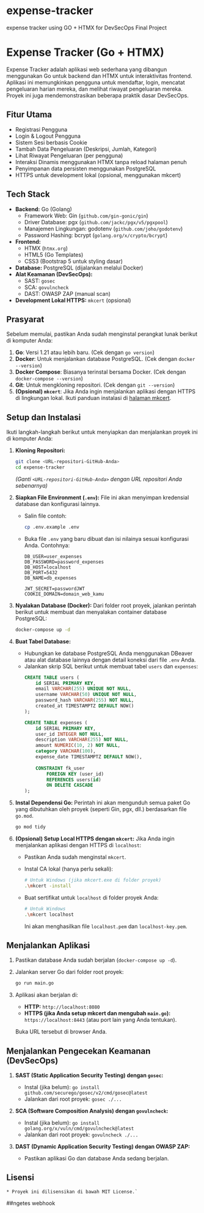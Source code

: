 # expense-tracker
expense tracker using GO + HTMX for DevSecOps Final Project

# Expense Tracker (Go + HTMX)

Expense Tracker adalah aplikasi web sederhana yang dibangun menggunakan Go untuk backend dan HTMX untuk interaktivitas frontend. Aplikasi ini memungkinkan pengguna untuk mendaftar, login, mencatat pengeluaran harian mereka, dan melihat riwayat pengeluaran mereka. Proyek ini juga mendemonstrasikan beberapa praktik dasar DevSecOps.

## Fitur Utama

* Registrasi Pengguna
* Login & Logout Pengguna
* Sistem Sesi berbasis Cookie
* Tambah Data Pengeluaran (Deskripsi, Jumlah, Kategori)
* Lihat Riwayat Pengeluaran (per pengguna)
* Interaksi Dinamis menggunakan HTMX tanpa reload halaman penuh
* Penyimpanan data persisten menggunakan PostgreSQL
* HTTPS untuk development lokal (opsional, menggunakan mkcert)

## Tech Stack

* **Backend:** Go (Golang)
    * Framework Web: Gin (`github.com/gin-gonic/gin`)
    * Driver Database: pgx (`github.com/jackc/pgx/v5/pgxpool`)
    * Manajemen Lingkungan: godotenv (`github.com/joho/godotenv`)
    * Password Hashing: bcrypt (`golang.org/x/crypto/bcrypt`)
* **Frontend:**
    * HTMX (`htmx.org`)
    * HTML5 (Go Templates)
    * CSS3 (Bootstrap 5 untuk styling dasar)
* **Database:** PostgreSQL (dijalankan melalui Docker)
* **Alat Keamanan (DevSecOps):**
    * SAST: `gosec`
    * SCA: `govulncheck`
    * DAST: OWASP ZAP (manual scan)
* **Development Lokal HTTPS:** `mkcert` (opsional)

## Prasyarat

Sebelum memulai, pastikan Anda sudah menginstal perangkat lunak berikut di komputer Anda:

1.  **Go**: Versi 1.21 atau lebih baru. (Cek dengan `go version`)
2.  **Docker**: Untuk menjalankan database PostgreSQL. (Cek dengan `docker --version`)
3.  **Docker Compose**: Biasanya terinstal bersama Docker. (Cek dengan `docker-compose --version`)
4.  **Git**: Untuk mengkloning repositori. (Cek dengan `git --version`)
5.  **(Opsional) `mkcert`**: Jika Anda ingin menjalankan aplikasi dengan HTTPS di lingkungan lokal. Ikuti panduan instalasi di [halaman mkcert](https://github.com/FiloSottile/mkcert#installation).

## Setup dan Instalasi

Ikuti langkah-langkah berikut untuk menyiapkan dan menjalankan proyek ini di komputer Anda:

1.  **Kloning Repositori:**
    ```bash
    git clone <URL-repositori-GitHub-Anda>
    cd expense-tracker 
    ```
    *(Ganti `<URL-repositori-GitHub-Anda>` dengan URL repositori Anda sebenarnya)*

2.  **Siapkan File Environment (`.env`):**
    File ini akan menyimpan kredensial database dan konfigurasi lainnya.
    * Salin file contoh:
        ```bash
        cp .env.example .env
        ```
    * Buka file `.env` yang baru dibuat dan isi nilainya sesuai konfigurasi Anda. Contohnya:
        ```env
        DB_USER=user_expenses
        DB_PASSWORD=password_expenses
        DB_HOST=localhost
        DB_PORT=5432
        DB_NAME=db_expenses

        JWT_SECRET=passwordJWT
        COOKIE_DOMAIN=domain_web_kamu
        ```

3.  **Nyalakan Database (Docker):**
    Dari folder root proyek, jalankan perintah berikut untuk membuat dan menyalakan container database PostgreSQL:
    ```bash
    docker-compose up -d
    ```


4.  **Buat Tabel Database:**
    * Hubungkan ke database PostgreSQL Anda menggunakan DBeaver atau alat database lainnya dengan detail koneksi dari file `.env` Anda.
    * Jalankan skrip SQL berikut untuk membuat tabel `users` dan `expenses`:
        ```sql
        CREATE TABLE users (
            id SERIAL PRIMARY KEY,
            email VARCHAR(255) UNIQUE NOT NULL,
            username VARCHAR(50) UNIQUE NOT NULL,
            password_hash VARCHAR(255) NOT NULL,
            created_at TIMESTAMPTZ DEFAULT NOW()
        );

        CREATE TABLE expenses (
            id SERIAL PRIMARY KEY,
            user_id INTEGER NOT NULL,
            description VARCHAR(255) NOT NULL,
            amount NUMERIC(10, 2) NOT NULL,
            category VARCHAR(100),
            expense_date TIMESTAMPTZ DEFAULT NOW(),
            
            CONSTRAINT fk_user
                FOREIGN KEY (user_id)
                REFERENCES users(id)
                ON DELETE CASCADE
        );
        ```

5.  **Instal Dependensi Go:**
    Perintah ini akan mengunduh semua paket Go yang dibutuhkan oleh proyek (seperti Gin, pgx, dll.) berdasarkan file `go.mod`.
    ```bash
    go mod tidy
    ```

6.  **(Opsional) Setup Local HTTPS dengan `mkcert`:**
    Jika Anda ingin menjalankan aplikasi dengan HTTPS di `localhost`:
    * Pastikan Anda sudah menginstal `mkcert`.
    * Instal CA lokal (hanya perlu sekali):
        ```bash
        # Untuk Windows (jika mkcert.exe di folder proyek)
        .\mkcert -install 
        ```
        
    * Buat sertifikat untuk `localhost` di folder proyek Anda:
        ```bash
        # Untuk Windows
        .\mkcert localhost
        ```
        Ini akan menghasilkan file `localhost.pem` dan `localhost-key.pem`.

## Menjalankan Aplikasi

1.  Pastikan database Anda sudah berjalan (`docker-compose up -d`).
2.  Jalankan server Go dari folder root proyek:
    ```bash
    go run main.go
    ```
3.  Aplikasi akan berjalan di:
    * **HTTP:** `http://localhost:8080`
    * **HTTPS (jika Anda setup mkcert dan mengubah `main.go`):** `https://localhost:8443` (atau port lain yang Anda tentukan).

    Buka URL tersebut di browser Anda.

## Menjalankan Pengecekan Keamanan (DevSecOps)

1.  **SAST (Static Application Security Testing) dengan `gosec`:**
    * Instal (jika belum): `go install github.com/securego/gosec/v2/cmd/gosec@latest`
    * Jalankan dari root proyek: `gosec ./...`

2.  **SCA (Software Composition Analysis) dengan `govulncheck`:**
    * Instal (jika belum): `go install golang.org/x/vuln/cmd/govulncheck@latest`
    * Jalankan dari root proyek: `govulncheck ./...`

3.  **DAST (Dynamic Application Security Testing) dengan OWASP ZAP:**
    * Pastikan aplikasi Go dan database Anda sedang berjalan.
  
## Lisensi

    * Proyek ini dilisensikan di bawah MIT License.`

##ngetes webhook
